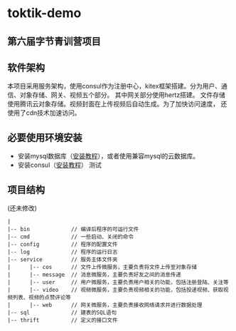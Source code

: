 # toktik-demo

## 第六届字节青训营项目

## 软件架构

本项目采用服务架构，使用consul作为注册中心，kitex框架搭建。分为用户、通信、对象存储、网关、视频五个部分。
其中网关部分使用hertz搭建。 文件存储使用腾讯云对象存储。视频封面在上传视频后自动生成。为了加快访问速度，
还使用了cdn技术加速访问。


## 必要使用环境安装
+ 安装mysql数据库（[安装教程](https://dev.mysql.com/doc/mysql-installation-excerpt/8.0/en/)），或者使用兼容mysql的云数据库。
+ 安装consul（[安装教程](https://developer.hashicorp.com/consul/downloads)） 测试

## 项目结构
(还未修改)
```
|
|-- bin             // 编译后程序的可运行文件    
|-- cmd             // 一些启动、关闭的命令
|-- config          // 程序的配置文件
|-- log             // 程序的运行日志
|-- service         // 服务主体文件夹
|      |-- cos      // 文件上传微服务，主要负责将文件上传至对象存储
|      |-- message  // 消息微服务，主要负责好友之间的消息传递
|      |-- user     // 用户微服务，主要负责用户相关的功能，包括注册登陆、关注等
|      |-- video    // 视频微服务，主要负责视频相关的功能，包括投递视频、获取视频列表、视频的点赞评论等
|      |-- web      // 网关微服务，主要负责接收网络请求并进行数据处理
|-- sql             // 建表的SQL语句
|-- thrift          // 定义的接口文件
```